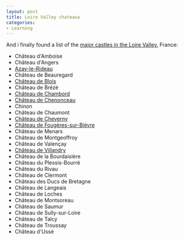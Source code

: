 ```yaml
---
layout: post
title: Loire Valley chateaux
categories:
- Learning
---
```



And i finally found a list of the [major castles in the Loire Valley](http://en.wikipedia.org/wiki/Category:Ch%C3%A2teaux_of_the_Loire_Valley), France:

- Château d'Amboise
- Château d'Angers
- [Azay-le-Rideau](http://en.wikipedia.org/wiki/Azay-le-Rideau)
- Château de Beauregard
- [Château de Blois](http://en.wikipedia.org/wiki/Ch%C3%A2teau_de_Blois)
- Château de Brézé
- [Château de Chambord](http://en.wikipedia.org/wiki/Ch%C3%A2teau_de_Chambord)
- [Château de Chenonceau](http://en.wikipedia.org/wiki/Ch%C3%A2teau_de_Chenonceau)
- Chinon
- Château de Chaumont
- [Château de Cheverny](http://en.wikipedia.org/wiki/Ch%C3%A2teau_de_Cheverny)
- [Château de Fougères-sur-Bièvre ](http://fr.wikipedia.org/wiki/Foug%C3%A8res-sur-Bi%C3%A8vre)
- Château de Menars
- Château de Montgeoffroy
- Château de Valençay
- [Château de Villandry](http://en.wikipedia.org/wiki/Ch%C3%A2teau_de_Villandry)
- Château de la Bourdaisière
- Château du Plessis-Bourré
- Château du Rivau
- Château de Clermont
- Château des Ducs de Bretagne
- Château de Langeais
- Château de Loches
- Château de Montsoreau
- Château de Saumur
- Château de Sully-sur-Loire
- Château de Talcy
- Château de Troussay
- Château d'Ussé  
